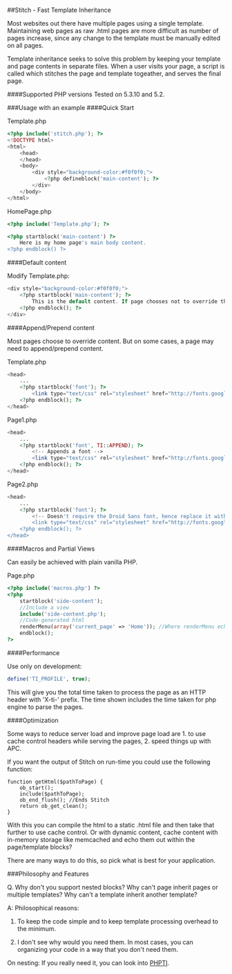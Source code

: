 ##Stitch - Fast Template Inheritance

Most websites out there have multiple pages using a single template.
Maintaining web pages as raw .html pages are more difficult as number of pages increase, since any change to the template must be manually edited on all pages.

Template inheritance seeks to solve this problem by keeping your template and page contents in separate files.
When a user visits your page, a script is called which stitches the page and template togeather, and serves the final page.

####Supported PHP versions
Tested on 5.3.10 and 5.2.

###Usage with an example
####Quick Start

Template.php

```php
<?php include('stitch.php'); ?>
<!DOCTYPE html>
<html>
	<head>
	</head>
	<body>
		<div style="background-color:#f0f0f0;">
			<?php defineblock('main-content'); ?>
		</div>
	</body>
</html>
```

HomePage.php

```php
<?php include('Template.php'); ?>

<?php startblock('main-content') ?>
	Here is my home page's main body content.
<?php endblock() ?>
```

####Default content

Modify Template.php:

```php
<div style="background-color:#f0f0f0;">
	<?php startblock('main-content'); ?>
		This is the default content. If page chooses not to override this block, then the default content is shown.
	<?php endblock(); ?>
</div>
```

####Append/Prepend content

Most pages choose to override content. But on some cases, a page may need to append/prepend content.

Template.php

```php
<head>
	...
	<?php startblock('font'); ?>
		<link type="text/css" rel="stylesheet" href="http://fonts.googleapis.com/css?family=Droid+Sans%7COswald:regular,700" />
	<?php endblock(); ?>
</head>
```

Page1.php

```php
<head>
	...
	<?php startblock('font', TI::APPEND); ?>
		<!-- Appends a font -->
		<link type="text/css" rel="stylesheet" href="http://fonts.googleapis.com/css?family=Wendy+One" />
	<?php endblock(); ?>
</head>
```

Page2.php

```php
<head>
	...
	<?php startblock('font'); ?>
		<!-- Doesn't require the Droid Sans font, hence replace it with a different one -->
		<link type="text/css" rel="stylesheet" href="http://fonts.googleapis.com/css?family=Wendy+One" />
	<?php endblock(); ?>
</head>
```

####Macros and Partial Views

Can easily be achieved with plain vanilla PHP.

Page.php

```php
<?php include('macros.php') ?>
<?php
	startblock('side-content');
	//Include a view
	include('side-content.php');
	//Code-generated html
	renderMenu(array('current_page' => 'Home')); //Where renderMenu echos/prints the html for the menu
	endblock();
?>
```

####Performance

Use only on development:

```php
define('TI_PROFILE', true);
```

This will give you the total time taken to process the page as an HTTP header with 'X-ti-' prefix.
The time shown includes the time taken for php engine to parse the pages.

####Optimization

Some ways to reduce server load and improve page load are 1. to use cache control headers while serving the pages, 2. speed things up with APC.

If you want the output of Stitch on run-time you could use the following function:

```
function getHtml($pathToPage) {
	ob_start();
	include($pathToPage);
	ob_end_flush(); //Ends Stitch
	return ob_get_clean();
}
```

With this you can compile the html to a static .html file and then take that further to use cache control.
Or with dynamic content, cache content with in-memory storage like memcached and
echo them out within the page/template blocks?

There are many ways to do this, so pick what is best for your application.

###Philosophy and Features

Q. Why don't you support nested blocks? Why can't page inherit pages or multiple templates? Why can't a template inherit another template?

A: Philosophical reasons:

1. To keep the code simple and to keep template processing overhead to the minimum.

2. I don't see why would you need them. In most cases, you can organizing your code in a way that you don't need them.

On nesting: If you really need it, you can look into [PHPTI](https://github.com/arshaw/phpti).
